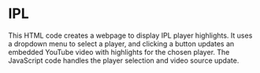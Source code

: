 # IPL
This HTML code creates a webpage to display IPL player highlights. It uses a dropdown menu to select a player, and clicking a button updates an embedded YouTube video with highlights for the chosen player.  The JavaScript code handles the player selection and video source update.
